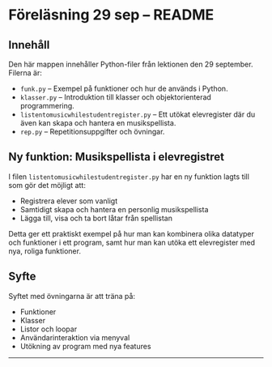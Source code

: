 # Föreläsning 29 sep – README

## Innehåll

Den här mappen innehåller Python-filer från lektionen den 29 september. Filerna är:

- `funk.py` – Exempel på funktioner och hur de används i Python.
- `klasser.py` – Introduktion till klasser och objektorienterad programmering.
- `listentomusicwhilestudentregister.py` – Ett utökat elevregister där du även kan skapa och hantera en musikspellista.
- `rep.py` – Repetitionsuppgifter och övningar.

## Ny funktion: Musikspellista i elevregistret

I filen `listentomusicwhilestudentregister.py` har en ny funktion lagts till som gör det möjligt att:

- Registrera elever som vanligt
- Samtidigt skapa och hantera en personlig musikspellista
- Lägga till, visa och ta bort låtar från spellistan

Detta ger ett praktiskt exempel på hur man kan kombinera olika datatyper och funktioner i ett program, samt hur man kan utöka ett elevregister med nya, roliga funktioner.

## Syfte

Syftet med övningarna är att träna på:
- Funktioner
- Klasser
- Listor och loopar
- Användarinteraktion via menyval
- Utökning av program med nya features

---

